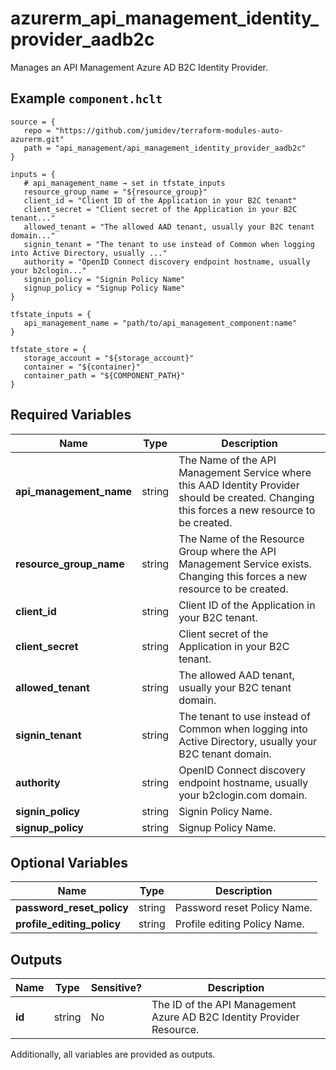 # azurerm_api_management_identity_provider_aadb2c

Manages an API Management Azure AD B2C Identity Provider.

## Example `component.hclt`

```hcl
source = {
   repo = "https://github.com/jumidev/terraform-modules-auto-azurerm.git"   
   path = "api_management/api_management_identity_provider_aadb2c"   
}

inputs = {
   # api_management_name → set in tfstate_inputs
   resource_group_name = "${resource_group}"   
   client_id = "Client ID of the Application in your B2C tenant"   
   client_secret = "Client secret of the Application in your B2C tenant..."   
   allowed_tenant = "The allowed AAD tenant, usually your B2C tenant domain..."   
   signin_tenant = "The tenant to use instead of Common when logging into Active Directory, usually ..."   
   authority = "OpenID Connect discovery endpoint hostname, usually your b2clogin..."   
   signin_policy = "Signin Policy Name"   
   signup_policy = "Signup Policy Name"   
}

tfstate_inputs = {
   api_management_name = "path/to/api_management_component:name"   
}

tfstate_store = {
   storage_account = "${storage_account}"   
   container = "${container}"   
   container_path = "${COMPONENT_PATH}"   
}

```

## Required Variables

| Name | Type |  Description |
| ---- | --------- |  ----------- |
| **api_management_name** | string |  The Name of the API Management Service where this AAD Identity Provider should be created. Changing this forces a new resource to be created. | 
| **resource_group_name** | string |  The Name of the Resource Group where the API Management Service exists. Changing this forces a new resource to be created. | 
| **client_id** | string |  Client ID of the Application in your B2C tenant. | 
| **client_secret** | string |  Client secret of the Application in your B2C tenant. | 
| **allowed_tenant** | string |  The allowed AAD tenant, usually your B2C tenant domain. | 
| **signin_tenant** | string |  The tenant to use instead of Common when logging into Active Directory, usually your B2C tenant domain. | 
| **authority** | string |  OpenID Connect discovery endpoint hostname, usually your b2clogin.com domain. | 
| **signin_policy** | string |  Signin Policy Name. | 
| **signup_policy** | string |  Signup Policy Name. | 

## Optional Variables

| Name | Type |  Description |
| ---- | --------- |  ----------- |
| **password_reset_policy** | string |  Password reset Policy Name. | 
| **profile_editing_policy** | string |  Profile editing Policy Name. | 



## Outputs

| Name | Type | Sensitive? | Description |
| ---- | ---- | --------- | --------- |
| **id** | string | No  | The ID of the API Management Azure AD B2C Identity Provider Resource. | 

Additionally, all variables are provided as outputs.
